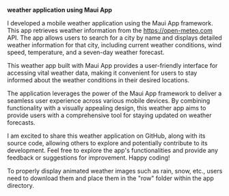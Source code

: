 **weather application using Maui App**

I developed a mobile weather application using the Maui App framework. This app retrieves weather information from the https://open-meteo.com API. The app allows users to search for a city by name and displays detailed weather information for that city, including current weather conditions, wind speed, temperature, and a seven-day weather forecast.


This weather app built with Maui App provides a user-friendly interface for accessing vital weather data, making it convenient for users to stay informed about the weather conditions in their desired locations.

The application leverages the power of the Maui App framework to deliver a seamless user experience across various mobile devices. By combining functionality with a visually appealing design, this weather app aims to provide users with a comprehensive tool for staying updated on weather forecasts.

I am excited to share this weather application on GitHub, along with its source code, allowing others to explore and potentially contribute to its development. Feel free to explore the app's functionalities and provide any feedback or suggestions for improvement. Happy coding! 


To properly display animated weather images such as rain, snow, etc., users need to download them and place them in the "row" folder within the app directory.
